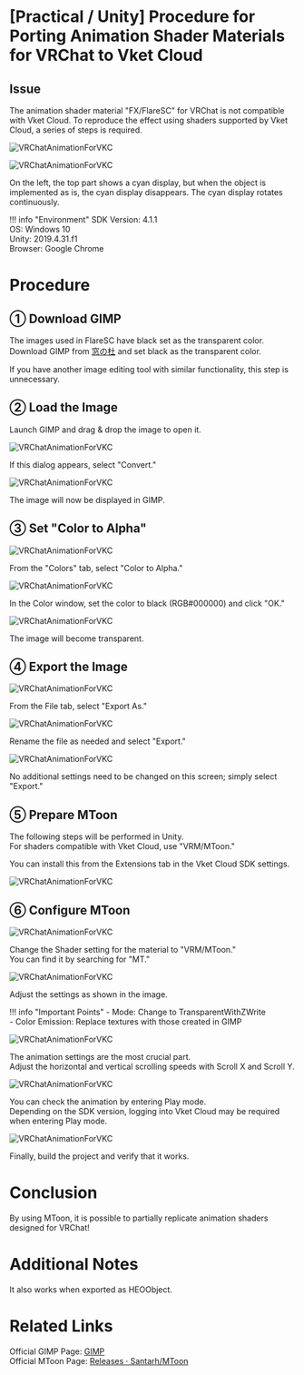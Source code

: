 # [Practical / Unity] Procedure for Porting Animation Shader Materials for VRChat to Vket Cloud

## Issue

The animation shader material "FX/FlareSC" for VRChat is not compatible with Vket Cloud.
To reproduce the effect using shaders supported by Vket Cloud, a series of steps is required.

![VRChatAnimationForVKC](img/VRChatAnimationForVKC_1.jpg)

![VRChatAnimationForVKC](img/VRChatAnimationForVKC_2.jpg)

On the left, the top part shows a cyan display, but when the object is implemented as is, the cyan display disappears. 
The cyan display rotates continuously.

!!! info "Environment"
    SDK Version: 4.1.1 <br>
    OS: Windows 10 <br>
    Unity: 2019.4.31.f1 <br>
    Browser: Google Chrome

# Procedure
## ① Download GIMP
The images used in FlareSC have black set as the transparent color.  
Download GIMP from [窓の杜](https://forest.watch.impress.co.jp/library/software/gimp/) and set black as the transparent color.

If you have another image editing tool with similar functionality, this step is unnecessary.

## ② Load the Image
Launch GIMP and drag & drop the image to open it.

![VRChatAnimationForVKC](img/VRChatAnimationForVKC_3.jpg)

If this dialog appears, select "Convert."

![VRChatAnimationForVKC](img/VRChatAnimationForVKC_4.jpg)

The image will now be displayed in GIMP.

## ③ Set "Color to Alpha"

![VRChatAnimationForVKC](img/VRChatAnimationForVKC_5.jpg)

From the "Colors" tab, select "Color to Alpha."

![VRChatAnimationForVKC](img/VRChatAnimationForVKC_6.jpg)

In the Color window, set the color to black (RGB#000000) and click "OK."

![VRChatAnimationForVKC](img/VRChatAnimationForVKC_7.jpg)

The image will become transparent.

## ④ Export the Image

![VRChatAnimationForVKC](img/VRChatAnimationForVKC_8.jpg)

From the File tab, select "Export As."

![VRChatAnimationForVKC](img/VRChatAnimationForVKC_9.jpg)

Rename the file as needed and select "Export."

![VRChatAnimationForVKC](img/VRChatAnimationForVKC_10.jpg)

No additional settings need to be changed on this screen; simply select "Export."

## ⑤ Prepare MToon
The following steps will be performed in Unity.  
For shaders compatible with Vket Cloud, use "VRM/MToon."

You can install this from the Extensions tab in the Vket Cloud SDK settings.

![VRChatAnimationForVKC](img/VRChatAnimationForVKC_15.jpg)

## ⑥ Configure MToon

![VRChatAnimationForVKC](img/VRChatAnimationForVKC_11.jpg)

Change the Shader setting for the material to "VRM/MToon."  
You can find it by searching for "MT."

![VRChatAnimationForVKC](img/VRChatAnimationForVKC_12.jpg)

Adjust the settings as shown in the image.

!!! info "Important Points"
    - Mode: Change to TransparentWithZWrite  
    - Color Emission: Replace textures with those created in GIMP  

![VRChatAnimationForVKC](img/VRChatAnimationForVKC_13.jpg)

The animation settings are the most crucial part.  
Adjust the horizontal and vertical scrolling speeds with Scroll X and Scroll Y.

![VRChatAnimationForVKC](img/VRChatAnimationForVKC_14.jpg)

You can check the animation by entering Play mode.  
Depending on the SDK version, logging into Vket Cloud may be required when entering Play mode.

![VRChatAnimationForVKC](img/VRChatAnimationForVKC_16.gif)

Finally, build the project and verify that it works.

# Conclusion

By using MToon, it is possible to partially replicate animation shaders designed for VRChat!

# Additional Notes

It also works when exported as HEOObject.

# Related Links

Official GIMP Page: [GIMP](https://www.gimp.org/)  
Official MToon Page: [Releases · Santarh/MToon](https://github.com/Santarh/MToon/releases)
